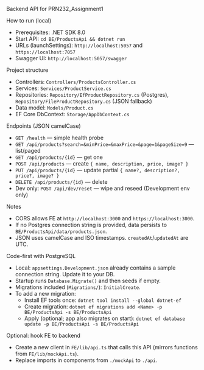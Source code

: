 Backend API for PRN232_Assignment1

How to run (local)
- Prerequisites: .NET SDK 8.0
- Start API: `cd BE/ProductsApi && dotnet run`
- URLs (launchSettings): `http://localhost:5057` and `https://localhost:7057`
- Swagger UI: `http://localhost:5057/swagger`

Project structure
- Controllers: `Controllers/ProductsController.cs`
- Services: `Services/ProductService.cs`
- Repositories: `Repository/EfProductRepository.cs` (Postgres), `Repository/FileProductRepository.cs` (JSON fallback)
- Data model: `Models/Product.cs`
- EF Core DbContext: `Storage/AppDbContext.cs`

Endpoints (JSON camelCase)
- `GET /health` — simple health probe
- `GET /api/products?search=&minPrice=&maxPrice=&page=1&pageSize=9` — list/paged
- `GET /api/products/{id}` — get one
- `POST /api/products` — create `{ name, description, price, image? }`
- `PUT /api/products/{id}` — update partial `{ name?, description?, price?, image? }`
- `DELETE /api/products/{id}` — delete
- Dev only: `POST /api/dev/reset` — wipe and reseed (Development env only)

Notes
- CORS allows FE at `http://localhost:3000` and `https://localhost:3000`.
- If no Postgres connection string is provided, data persists to `BE/ProductsApi/data/products.json`.
- JSON uses camelCase and ISO timestamps. `createdAt`/`updatedAt` are UTC.

Code-first with PostgreSQL
- Local: `appsettings.Development.json` already contains a sample connection string. Update it to your DB.
- Startup runs `Database.Migrate()` and then seeds if empty.
- Migrations included (`Migrations/`): `InitialCreate`.
- To add a new migration:
  - Install EF tools once: `dotnet tool install --global dotnet-ef`
  - Create migration: `dotnet ef migrations add <Name> -p BE/ProductsApi -s BE/ProductsApi`
  - Apply (optional; app also migrates on start): `dotnet ef database update -p BE/ProductsApi -s BE/ProductsApi`

Optional: hook FE to backend
- Create a new client in `FE/lib/api.ts` that calls this API (mirrors functions from `FE/lib/mockApi.ts`).
- Replace imports in components from `./mockApi` to `./api`.
